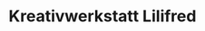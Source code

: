 ---
title: "Kreativwerkstatt Lilifred"
url: /gmuend-in-kaernten/kreativwerkstatt-lilifred/
shop: Raumausstattung
---